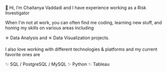 👋 Hi, I’m Chaitanya Vaddadi and I have experience working as a Risk Investigator

When I'm not at work, you can often find me coding, learning new stuff, and honing my skills on various areas including

✳️ Data Analysis and ✳️ Data Visualization projects.

I also love working with different technologies & platforms and my current favorite ones are

✨ SQL / PostgreSQL / MySQL
✨ Python
✨ Tableau


